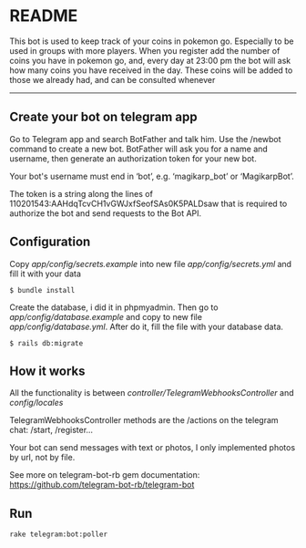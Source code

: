# README

This bot is used to keep track of your coins in pokemon go. Especially to be used in groups with more players. When you register add the number of coins you have in pokemon go, and, every day at 23:00 pm the bot will ask how many coins you have received in the day. These coins will be added to those we already had, and can be consulted whenever

----------------------------------------------------------------------------------------------------------------------------

## Create your bot on telegram app
Go to Telegram app and search BotFather and talk him.
Use the /newbot command to create a new bot. BotFather will ask you for a name and username, then generate an authorization token for your new bot.

Your bot's username must end in ‘bot’, e.g. ‘magikarp_bot’ or ‘MagikarpBot’.

The token is a string along the lines of 110201543:AAHdqTcvCH1vGWJxfSeofSAs0K5PALDsaw that is required to authorize the bot and send requests to the Bot API.

## Configuration

Copy *app/config/secrets.example* into new file *app/config/secrets.yml* and fill it with your data

```$ bundle install```

Create the database, i did it in phpmyadmin. Then go to *app/config/database.example* and copy to new file *app/config/database.yml*. After do it, fill the file with your database data.

```$ rails db:migrate```

## How it works

All the functionality is between *controller/TelegramWebhooksController* and *config/locales*

TelegramWebhooksController methods are the /actions on the telegram chat: /start, /register...

Your bot can send messages with text or photos, I only implemented photos by url, not by file.

See more on telegram-bot-rb gem documentation:
https://github.com/telegram-bot-rb/telegram-bot

## Run

```rake telegram:bot:poller```
